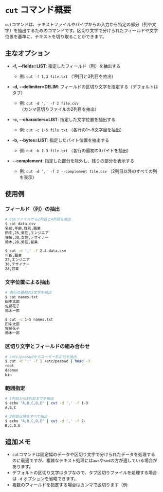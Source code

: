 # `cut` コマンド概要

`cut`コマンドは、テキストファイルやパイプからの入力から特定の部分（列や文字）を抽出するためのコマンドです。区切り文字で分けられたフィールドや文字位置を基準に、テキストを切り取ることができます。

## 主なオプション

- **-f, --fields=LIST**: 指定したフィールド（列）を抽出する
  - 例: `cut -f 1,3 file.txt` （1列目と3列目を抽出）

- **-d, --delimiter=DELIM**: フィールドの区切り文字を指定する（デフォルトはタブ）
  - 例: `cut -d ',' -f 2 file.csv` （カンマ区切りファイルの2列目を抽出）

- **-c, --characters=LIST**: 指定した文字位置を抽出する
  - 例: `cut -c 1-5 file.txt` （各行の1〜5文字目を抽出）

- **-b, --bytes=LIST**: 指定したバイト位置を抽出する
  - 例: `cut -b 1-3 file.txt` （各行の最初の3バイトを抽出）

- **--complement**: 指定した部分を除外し、残りの部分を表示する
  - 例: `cut -d ',' -f 2 --complement file.csv` （2列目以外のすべての列を表示）

## 使用例

### フィールド（列）の抽出

```bash
# CSVファイルから2列目と4列目を抽出
$ cat data.csv
名前,年齢,性別,職業
田中,25,男性,エンジニア
佐藤,30,女性,デザイナー
鈴木,28,男性,営業

$ cut -d ',' -f 2,4 data.csv
年齢,職業
25,エンジニア
30,デザイナー
28,営業
```

### 文字位置による抽出

```bash
# 各行の最初の5文字を抽出
$ cat names.txt
田中太郎
佐藤花子
鈴木一郎

$ cut -c 1-5 names.txt
田中太郎
佐藤花子
鈴木一郎
```

### 区切り文字とフィールドの組み合わせ

```bash
# /etc/passwdからユーザー名だけを抽出
$ cut -d ':' -f 1 /etc/passwd | head -3
root
daemon
bin
```

### 範囲指定

```bash
# 1列目から3列目までを抽出
$ echo "A,B,C,D,E" | cut -d ',' -f 1-3
A,B,C

# 2列目以降をすべて抽出
$ echo "A,B,C,D,E" | cut -d ',' -f 2-
B,C,D,E
```

## 追加メモ

- `cut`コマンドは固定幅のデータや区切り文字で分けられたデータを処理するのに最適ですが、複雑なテキスト処理には`awk`や`sed`の方が適している場合があります。
- デフォルトの区切り文字はタブなので、タブ区切りファイルを処理する場合は `-d` オプションを省略できます。
- 複数のフィールドを指定する場合はカンマで区切ります（例: